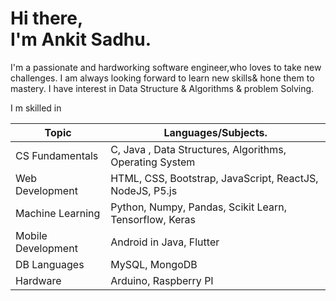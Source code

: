 # Hi there,<br/> I'm Ankit Sadhu.

I'm a passionate and hardworking software engineer,who loves to take new challenges. I  am always looking forward to learn new skills& hone them to mastery.
I have interest in Data Structure & Algorithms & problem Solving.

I m skilled in 

|    Topic          |  Languages/Subjects.                                     |                             
|-------------------|----------------------------------------------------------|
| CS Fundamentals   | C, Java , Data Structures, Algorithms, Operating System  |
| Web Development   | HTML, CSS, Bootstrap, JavaScript, ReactJS, NodeJS, P5.js |
| Machine Learning  | Python, Numpy, Pandas, Scikit Learn, Tensorflow, Keras   |
| Mobile Development| Android in Java, Flutter                                 |
| DB Languages      | MySQL, MongoDB                                           |
| Hardware          | Arduino, Raspberry PI                                    |

